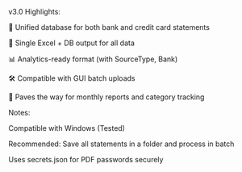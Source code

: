 v3.0 Highlights:

🔄 Unified database for both bank and credit card statements

📁 Single Excel + DB output for all data

📊 Analytics-ready format (with SourceType, Bank)

🛠 Compatible with GUI batch uploads

📍 Paves the way for monthly reports and category tracking

Notes:

Compatible with Windows (Tested)

Recommended: Save all statements in a folder and process in batch

Uses secrets.json for PDF passwords securely